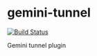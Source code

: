 # gemini-tunnel

[![Build Status](https://travis-ci.org/gemini-testing/gemini-tunnel.svg)](https://travis-ci.org/gemini-testing/gemini-tunnel)

Gemini tunnel plugin
